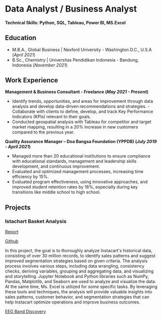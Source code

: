# Data Analyst / Business Analyst

#### Technical Skills: Python, SQL, Tableau, Power BI, MS.Excel

## Education			       		
- M.B.A., Global Business	| Nexford University - Washington D.C., U.S.A (_April 2021_)	 			        		
- B.Sc., Chemistry | Universitas Pendidikan Indonesia - Bandung, Indonesia (_November 2021_)

## Work Experience
**Management & Business Consultant - Freelance (_May 2021 - Present_)**
- Identify trends, opportunities, and areas for improvement through data analysis and develop data-driven recommendations and strategies. - Collaborate with clients to define, develop, and track Key Performance Indicators (KPIs) relevant to their goals.
- Conducted geospatial analysis with Tableau for competitor and target market mapping, resulting in a 20% increase in new customers compared to the previous year.

**Quality Assurance Manager – Doa Bangsa Foundation (YPPDB)  (_July 2019 - April 2021_)**
- Managed more than 20 educational institutions to ensure compliance with educational standards, management and leadership skills development, and continuous improvement.
- Evaluated and optimized management processes, increasing time efficiency by 15%.
- Evaluated program effectiveness, using innovative approaches, and improved student retention rates by 18%, especially during key transitions like middle school to high school.

## Projects
### Istachart Basket Analysis
[Report](https://drive.google.com/file/d/1cLThnSeVuSnoIGbK__lg01kJawehMMAE/view?usp=sharing)

[Github](https://github.com/TeguhEP/Instachart-python-code)

In this project, the goal is to thoroughly analyze Instacart's historical data, consisting of over 30 million records, to identify sales patterns and suggest improved segmentation strategies based on given criteria. The analysis process involves various steps, including data wrangling, consistency checks, deriving variables, grouping and aggregating data, and visualizing and storytelling. Jupyter Notebook and Python libraries such as NumPy, Pandas, Matplotlib, and Seaborn are used to analyze and visualize the data. At the same time, Ms. Excel is utilized for some specific tasks. By leveraging these tools and techniques, the analysis will provide valuable insights into sales patterns, customer behavior, and segmentation strategies that can help Instacart optimize operations and improve business outcomes.

[EEG Band Discovery](/asset/img/Instachart.jpg)
